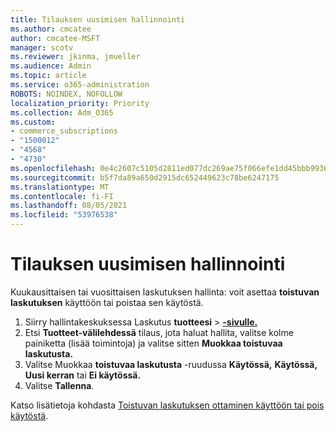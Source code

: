 ```yaml
---
title: Tilauksen uusimisen hallinnointi
ms.author: cmcatee
author: cmcatee-MSFT
manager: scotv
ms.reviewer: jkinma, jmueller
ms.audience: Admin
ms.topic: article
ms.service: o365-administration
ROBOTS: NOINDEX, NOFOLLOW
localization_priority: Priority
ms.collection: Adm_O365
ms.custom:
- commerce_subscriptions
- "1500012"
- "4568"
- "4730"
ms.openlocfilehash: 0e4c2607c5105d2811ed077dc269ae75f066efe1dd45bbb9936b2336a370a052
ms.sourcegitcommit: b5f7da89a650d2915dc652449623c78be6247175
ms.translationtype: MT
ms.contentlocale: fi-FI
ms.lasthandoff: 08/05/2021
ms.locfileid: "53976538"
---
```

# <a name="manage-subscription-renewal"></a>Tilauksen uusimisen hallinnointi

Kuukausittaisen tai vuosittaisen laskutuksen hallinta: voit asettaa **toistuvan laskutuksen** käyttöön tai poistaa sen käytöstä.

1. Siirry hallintakeskuksessa Laskutus **tuotteesi**  >  **[-sivulle.](https://go.microsoft.com/fwlink/p/?linkid=842054)**
2. Etsi **Tuotteet-välilehdessä** tilaus, jota haluat hallita, valitse kolme painiketta (lisää toimintoja) ja valitse sitten **Muokkaa toistuvaa laskutusta.**
3. Valitse Muokkaa **toistuvaa laskutusta** -ruudussa **Käytössä,** **Käytössä, Uusi kerran** tai **Ei käytössä.**
4. Valitse **Tallenna**.

Katso lisätietoja kohdasta [Toistuvan laskutuksen ottaminen käyttöön tai pois käytöstä](/microsoft-365/commerce/subscriptions/renew-your-subscription#turn-recurring-billing-off-or-on).

